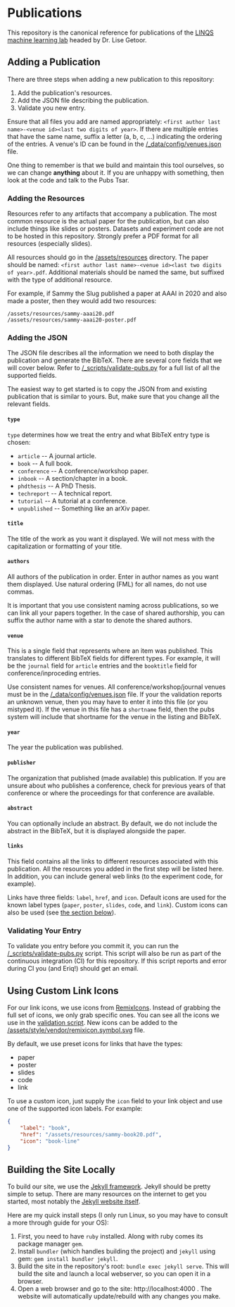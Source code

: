 # Publications

This repository is the canonical reference for publications of the [LINQS machine learning lab](https://linqs.soe.ucsc.edu/) headed by Dr. Lise Getoor.

## Adding a Publication

There are three steps when adding a new publication to this repository:
1) Add the publication's resources.
2) Add the JSON file describing the publication.
3) Validate you new entry.

Ensure that all files you add are named appropriately: `<first author last name>-<venue id><last two digits of year>`.
If there are multiple entries that have the same name, suffix a letter (a, b, c, ...) indicating the ordering of the entries.
A venue's ID can be found in the [/_data/config/venues.json](_data/config/venues.json) file.

One thing to remember is that we build and maintain this tool ourselves, so we can change **anything** about it.
If you are unhappy with something, then look at the code and talk to the Pubs Tsar.

### Adding the Resources

Resources refer to any artifacts that accompany a publication.
The most common resource is the actual paper for the publication, but can also include things like slides or posters.
Datasets and experiment code are not to be hosted in this repository.
Strongly prefer a PDF format for all resources (especially slides).

All resources should go in the [/assets/resources](assets/resources) directory.
The paper should be named: `<first author last name>-<venue id><last two digits of year>.pdf`.
Additional materials should be named the same, but suffixed with the type of additional resource.

For example, if Sammy the Slug published a paper at AAAI in 2020 and also made a poster, then they would add two resources:
```
/assets/resources/sammy-aaai20.pdf
/assets/resources/sammy-aaai20-poster.pdf
```

### Adding the JSON

The JSON file describes all the information we need to both display the publication and generate the BibTeX.
There are several core fields that we will cover below.
Refer to [/_scripts/validate-pubs.py](_scripts/validate-pubs.py) for a full list of all the supported fields.

The easiest way to get started is to copy the JSON from and existing publication that is similar to yours.
But, make sure that you change all the relevant fields.

#### `type`

`type` determines how we treat the entry and what BibTeX entry type is chosen:
- `article` -- A journal article.
- `book` -- A full book.
- `conference` -- A conference/workshop paper.
- `inbook` -- A section/chapter in a book.
- `phdthesis` -- A PhD Thesis.
- `techreport` -- A technical report.
- `tutorial` -- A tutorial at a conference.
- `unpublished` -- Something like an arXiv paper.

#### `title`

The title of the work as you want it displayed.
We will not mess with the capitalization or formatting of your title.

#### `authors`

All authors of the publication in order.
Enter in author names as you want them displayed.
Use natural ordering (FML) for all names, do not use commas.

It is important that you use consistent naming across publications,
so we can link all your papers together.
In the case of shared authorship, you can suffix the author name with a star to denote the shared authors.

#### `venue`

This is a single field that represents where an item was published.
This translates to different BibTeX fields for different types.
For example, it will be the `journal` field for `article` entries and the `booktitle` field for conference/inproceding entries.

Use consistent names for venues.
All conference/workshop/journal venues must be in the [/_data/config/venues.json](_data/config/venues.json) file.
If your the validation reports an unknown venue, then you may have to enter it into this file (or you mistyped it).
If the venue in this file has a `shortname` field, then the pubs system will include that shortname for the venue in the listing and BibTeX.

#### `year`

The year the publication was published.

#### `publisher`

The organization that published (made available) this publication.
If you are unsure about who publishes a conference,
check for previous years of that conference or where the proceedings for that conference are available.

#### `abstract`

You can optionally include an abstract.
By default, we do not include the abstract in the BibTeX, but it is displayed alongside the paper.

#### `links`

This field contains all the links to different resources associated with this publication.
All the resources you added in the first step will be listed here.
In addition, you can include general web links (to the experiment code, for example).

Links have three fields: `label`, `href`, and `icon`.
Default icons are used for the known label types (`paper`, `poster`, `slides`, `code`, and `link`).
Custom icons can also be used (see [the section below](#using-custom-link-icons)).

### Validating Your Entry

To validate you entry before you commit it, you can run the [/_scripts/validate-pubs.py](_scripts/validate-pubs.py) script.
This script will also be run as part of the continuous integration (CI) for this repository.
If this script reports and error during CI you (and Eriq!) should get an email.

## Using Custom Link Icons

For our link icons, we use icons from [RemixIcons](https://remixicon.com/).
Instead of grabbing the full set of icons, we only grab specific ones.
You can see all the icons we use in the [validation script](_scripts/validate-pubs.py).
New icons can be added to the [/assets/style/vendor/remixicon.symbol.svg](assets/style/vendor/remixicon.symbol.svg) file.

By default, we use preset icons for links that have the types:
- paper
- poster
- slides
- code
- link

To use a custom icon, just supply the `icon` field to your link object and use one of the supported icon labels.
For example:
```json
{
    "label": "book",
    "href": "/assets/resources/sammy-book20.pdf",
    "icon": "book-line"
}
```

## Building the Site Locally

To build our site, we use the [Jekyll framework](https://jekyllrb.com/).
Jekyll should be pretty simple to setup.
There are many resources on the internet to get you started, most notably the [Jekyll website itself](https://jekyllrb.com/docs/step-by-step/01-setup/).

Here are my quick install steps (I only run Linux, so you may have to consult a more through guide for your OS):
1) First, you need to have `ruby` installed. Along with ruby comes its package manager `gem`.
2) Install `bundler` (which handles building the project) and `jekyll` using gem: `gem install bundler jekyll`.
3) Build the site in the repository's root: `bundle exec jekyll serve`. This will build the site and launch a local webserver, so you can open it in a browser.
4) Open a web browser and go to the site: http://localhost:4000 . The website will automatically update/rebuild with any changes you make.
